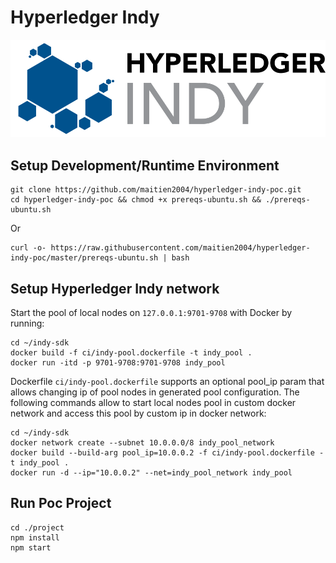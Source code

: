 # Hyperledger Indy
![logo](https://raw.githubusercontent.com/hyperledger/indy-node/master/collateral/logos/indy-logo.png)

## Setup Development/Runtime Environment
```
git clone https://github.com/maitien2004/hyperledger-indy-poc.git
cd hyperledger-indy-poc && chmod +x prereqs-ubuntu.sh && ./prereqs-ubuntu.sh
```
Or
```
curl -o- https://raw.githubusercontent.com/maitien2004/hyperledger-indy-poc/master/prereqs-ubuntu.sh | bash
```

## Setup Hyperledger Indy network

Start the pool of local nodes on `127.0.0.1:9701-9708` with Docker by running:

```
cd ~/indy-sdk
docker build -f ci/indy-pool.dockerfile -t indy_pool .
docker run -itd -p 9701-9708:9701-9708 indy_pool
```

Dockerfile `ci/indy-pool.dockerfile` supports an optional pool_ip param that allows changing ip of pool nodes in generated pool configuration. The following commands allow to start local nodes pool in custom docker network and access this pool by custom ip in docker network:

 ```
 cd ~/indy-sdk
 docker network create --subnet 10.0.0.0/8 indy_pool_network
 docker build --build-arg pool_ip=10.0.0.2 -f ci/indy-pool.dockerfile -t indy_pool .
 docker run -d --ip="10.0.0.2" --net=indy_pool_network indy_pool
 ```
 
 ## Run Poc Project
 
 ```
cd ./project
npm install
npm start
```
